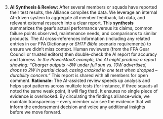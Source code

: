 3. **AI Synthesis & Review:** After several members or squads have reported their test results, the Alliance compiles the data. We leverage an internal AI-driven system to aggregate all member feedback, lab data, and relevant external research into a clear report. This **synthesis** summarizes the gear’s actual performance versus its claims, common failure points observed, maintenance needs, and comparisons to similar products. The AI cross-references information (including any related entries in our FPA Dictionary or _SHTF Bible_ scenario requirements) to ensure we didn’t miss context. Human reviewers (from the FPA Gear Council or trusted editors) then double-check the AI report for accuracy and fairness. _In the PowerMaxX example, the AI might produce a report showing: “Charger outputs ~8W under full sun vs. 10W advertised, drops to 2W in partial cloud; casing cracked in one test when dropped – durability concern.”_ This report is shared with all members for open comment. **Rationale:** The AI-assisted review speeds up analysis and helps spot patterns across multiple tests (for instance, if three squads all noted the same weak point, it will flag that). It ensures no single piece of evidence is overlooked. By circulating the findings alliance-wide, we maintain transparency – every member can see the evidence that will inform the endorsement decision and voice any additional insights before we move forward.